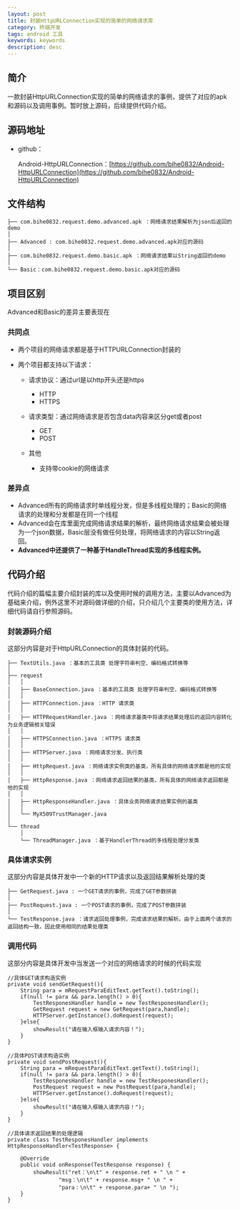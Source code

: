 ```yaml
---
layout: post
title: 封装HttpURLConnection实现的简单的网络请求库
category: 终端开发
tags: android 工具
keywords: keywords
description: desc
---
```


## 简介

一款封装HttpURLConnection实现的简单的网络请求的事例，提供了对应的apk和源码以及调用事例。暂时放上源码，后续提供代码介绍。

## 源码地址

- github：

	Android-HttpURLConnection：[https://github.com/bihe0832/Android-HttpURLConnection](https://github.com/bihe0832/Android-HttpURLConnection)

## 文件结构
 
	├── com.bihe0832.request.demo.advanced.apk ：网络请求结果解析为json后返回的demo
	│
	├── Advanced : com.bihe0832.request.demo.advanced.apk对应的源码
	│
	├── com.bihe0832.request.demo.basic.apk ：网络请求结果以String返回的demo
	│
	└── Basic：com.bihe0832.request.demo.basic.apk对应的源码
	
## 项目区别

Advanced和Basic的差异主要表现在

### 共同点

- 两个项目的网络请求都是基于HTTPURLConnection封装的

- 两个项目都支持以下请求：
	- 请求协议：通过url是以http开头还是https
		- HTTP
		- HTTPS

	- 请求类型：通过网络请求是否包含data内容来区分get或者post
		- GET
		- POST	
	- 其他
		- 支持带cookie的网络请求


### 差异点

- Advanced所有的网络请求时单线程分发，但是多线程处理的；Basic的网络请求的处理和分发都是在同一个线程
- Advanced会在库里面完成网络请求结果的解析，最终网络请求结果会被处理为一个json数据，Basic层没有做任何处理，将网络请求的内容以String返回。
- **Advanced中还提供了一种基于HandleThread实现的多线程实例。**
## 代码介绍

代码介绍的篇幅主要介绍封装的库以及使用时候的调用方法，主要以Advanced为基础来介绍，例外这里不对源码做详细的介绍，只介绍几个主要类的使用方法，详细代码请自行参照源码。

### 封装源码介绍

这部分内容是对于HttpURLConnection的具体封装的代码。

	
	├── TextUtils.java ：基本的工具类 处理字符串判空、编码格式转换等
	│
	├── request
	│   │
	│   ├── BaseConnection.java ：基本的工具类 处理字符串判空、编码格式转换等
	│   │
	│   ├── HTTPConnection.java ：HTTP 请求类
	│   │
	│   ├── HTTPRequestHandler.java ：网络请求基类中将请求结果处理后的返回内容转化为业务逻辑相关错误
	│   │
	│   ├── HTTPSConnection.java ：HTTPS 请求类
	│   │
	│   ├── HTTPServer.java ：网络请求分发、执行类
	│   │
	│   ├── HttpRequest.java ：网络请求实例类的基类，所有具体的网络请求都是他的实现
	│   │
	│   ├── HttpResponse.java ：网络请求返回结果的基类，所有具体的网络请求返回都是他的实现
	│   │
	│   ├── HttpResponseHandler.java ：具体业务网络请求结果实例的基类
	│   │
	│   └── MyX509TrustManager.java
	│   
	└── thread
	    │
	    └── ThreadManager.java ：基于HandlerThread的多线程处理分发类
	    
	    
### 具体请求实例

这部分内容是具体开发中一个新的HTTP请求以及返回结果解析处理的类

	├── GetRequest.java : 一个GET请求的事例，完成了GET参数拼装
	│
	├── PostRequest.java : 一个POST请求的事例，完成了POST参数拼装
	│
	└── TestResponse.java ：请求返回处理事例，完成请求结果的解析。由于上面两个请求的返回结构一致，因此使用相同的结果处理类

### 调用代码

这部分内容是具体开发中当发送一个对应的网络请求的时候的代码实现

	//具体GET请求构造实例
	private void sendGetRequest(){
        String para = mRequestParaEditText.getText().toString();
        if(null != para && para.length() > 0){
            TestResponesHandler handle = new TestResponesHandler();
            GetRequest request = new GetRequest(para,handle);
            HTTPServer.getInstance().doRequest(request);
        }else{
            showResult("请在输入框输入请求内容！");
        }
    }

	//具体POST请求构造实例
    private void sendPostRequest(){
        String para = mRequestParaEditText.getText().toString();
        if(null != para && para.length() > 0){
            TestResponesHandler handle = new TestResponesHandler();
            PostRequest request = new PostRequest(para,handle);
            HTTPServer.getInstance().doRequest(request);
        }else{
            showResult("请在输入框输入请求内容！");
        }
    }

	//具体请求返回结果的处理逻辑
    private class TestResponesHandler implements HttpResponseHandler<TestResponse> {

        @Override
        public void onResponse(TestResponse response) {
            showResult("ret：\n\t" + response.ret + " \n " +
                    "msg：\n\t" + response.msg+ " \n " +
                    "para：\n\t" + response.para+ " \n ");
        }
    }



